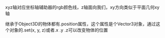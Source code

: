 xyz轴对应坐标轴辅助器的rgb颜色线，z轴面向我们，xy方向类似于平面几何xy轴



继承于Object3D的物体都有.position属性，这个属性是个Vector3对象，通过这个对象的.set(x, y, z)或者.x .y .z可以改变物体的位置
